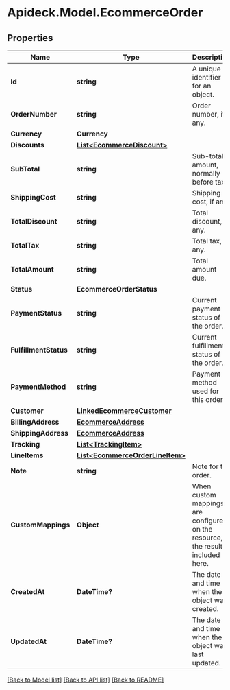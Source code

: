 # Apideck.Model.EcommerceOrder

## Properties

Name | Type | Description | Notes
------------ | ------------- | ------------- | -------------
**Id** | **string** | A unique identifier for an object. | [readonly] 
**OrderNumber** | **string** | Order number, if any. | [optional] 
**Currency** | **Currency** |  | [optional] 
**Discounts** | [**List&lt;EcommerceDiscount&gt;**](EcommerceDiscount.md) |  | [optional] 
**SubTotal** | **string** | Sub-total amount, normally before tax. | [optional] 
**ShippingCost** | **string** | Shipping cost, if any. | [optional] 
**TotalDiscount** | **string** | Total discount, if any. | [optional] 
**TotalTax** | **string** | Total tax, if any. | [optional] 
**TotalAmount** | **string** | Total amount due. | [optional] 
**Status** | **EcommerceOrderStatus** |  | [optional] 
**PaymentStatus** | **string** | Current payment status of the order. | [optional] 
**FulfillmentStatus** | **string** | Current fulfillment status of the order. | [optional] 
**PaymentMethod** | **string** | Payment method used for this order. | [optional] 
**Customer** | [**LinkedEcommerceCustomer**](LinkedEcommerceCustomer.md) |  | [optional] 
**BillingAddress** | [**EcommerceAddress**](EcommerceAddress.md) |  | [optional] 
**ShippingAddress** | [**EcommerceAddress**](EcommerceAddress.md) |  | [optional] 
**Tracking** | [**List&lt;TrackingItem&gt;**](TrackingItem.md) |  | [optional] 
**LineItems** | [**List&lt;EcommerceOrderLineItem&gt;**](EcommerceOrderLineItem.md) |  | [optional] 
**Note** | **string** | Note for the order. | [optional] 
**CustomMappings** | **Object** | When custom mappings are configured on the resource, the result is included here. | [optional] 
**CreatedAt** | **DateTime?** | The date and time when the object was created. | [optional] [readonly] 
**UpdatedAt** | **DateTime?** | The date and time when the object was last updated. | [optional] [readonly] 

[[Back to Model list]](../README.md#documentation-for-models) [[Back to API list]](../README.md#documentation-for-api-endpoints) [[Back to README]](../README.md)

